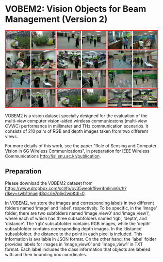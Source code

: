 # VOBEM2: Vision Objects for Beam Management (Version 2)

![](fig4.jpg)

VOBEM2 is a vision dataset specially designed for the evaluation of the multi-view computer vision-aided wireless communicatons (multi-view CVWC) performance in millimeter and THz communication scenarios.
It consists of 210 pairs of RGB and depth images taken from two different views.

For more details of this work, see the paper "Role of Sensing and Computer Vision in 6G Wireless Communications", in preparation for IEEE Wireless Communications http://isl.snu.ac.kr/publication.

## Preparation
Please download the VOBEM2 dataset from https://www.dropbox.com/scl/fo/oy35weokf9wr4mlinin6r/h?rlkey=swb1tmuej48clcrie7pljy2wp&dl=0.

In VOBEM2, we store the images and corresponding labels in two different folders named ‘image’ and ‘label’, respectively. To be specific, in the ‘image’ folder, there are two subfolders named ‘image_view0’ and ‘image_view1’, where each of which has three subsubfolders named ‘rgb’, ‘depth’, and ‘distance’. The ‘rgb’ subsubfolder contains RGB images, while the ‘depth’ subsubfolder contains corresponding depth images. In the ‘distance’ subsubfolder, the distance to the point in each pixel is included. This information is available in JSON format. On the other hand, the ‘label’ folder provides labels for images in ‘image_view0’ and ‘image_view1’ in TXT format. Each label includes the class information that objects are labeled with and their bounding box coordinates.
